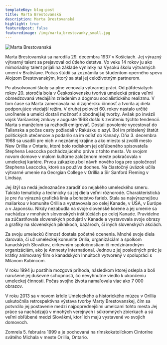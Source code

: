 ```yaml
---
templateKey: blog-post
title: Marta Brestovanská
description: Marta Brestovanská
highlight: true
featuredpost: false
featuredimage: /img/marta_brestovanky_small.jpg
---
```

![Marta Brestovanská](/img/marta_brestovanky_big.jpg "Marta Brestovanská")

Marta Brestovanská sa narodila 29. decembra 1937 v Košiciach. Jej výrazný výtvarný talent sa prejavoval od útleho detstva. Vo veku 14 rokov ju ako mimoriadny talent prijali na základe výnimky na Vysokú školu výtvarných umení v Bratislave. Počas štúdií sa zoznámila so študentom operného spevu Alojzom Brestovanským, ktorý sa stal jej celoživotným partnerom.

Po absolvovaní školy sa plne venovala výtvarnej práci. Od päťdesiatych rokov 20. storočia bola v Československu tvorivá umelecká práca veľmi obmedzovaná vtedajším zriadením a dogmou socialistického realizmu. V tom čase sa Marta zameriavala na dizajnérsku činnosť a tvorila aj diela podporujúce vtedajší režim. V druhej polovici 60. rokov nastalo určité uvoľnenie a umelci dostali možnosť slobodnejšej tvorby. Avšak po invázii vojsk Varšavskej zmluvy v auguste 1968 došlo k zvráteniu týchto tendencií. Marta s manželom sa rozhodli emigrovať. Dostali povolenie vycestovať do Talianska a počas cesty požiadali v Rakúsku o azyl. Bol im pridelený štatút politických utečencov a podarilo sa im odísť do Kanady. Dňa 3. decembra 1968 sa usadili pre nich v neznámej krajine a ako miesto si zvolili mesto New Orillia v Ontariu, ktoré bolo rodiskom jej obľúbeného spisovateľa Stephena Leacocka pochádzajúceho práve z tohto mesta. Vo svojom novom domove v malom kultúrne založenom meste pokračovala v umeleckej kariére. Prvou zákazkou bol návrh nového loga pre spoločnosť Stephena Leacocka, ktoré sa používa dodnes. Na čiastočný úväzok učila výtvarné umenie na Georgian College v Orillia a Sir Sanford Fleming v Lindsay.

Jej štýl sa nedá jednoznačne zaradiť do nejakého umeleckého smeru. Takisto tematicky a technicky sú jej diela veľmi rôznorodé. Charakteristická je pre ňu výrazná grafická línia a bohatstvo farieb. Stala sa najvýraznejšou maliarkou v komunite Orillia a vystavovala po celej Kanade, v USA, v Európe a v Japonsku. Nikdy nezabudla na svoje slovenské korene a jej umenie sa nachádza v mnohých slovenských inštitúciách po celej Kanade. Pravidelne sa zúčastňovala slovenských podujatí v Kanade a vystavovala svoje obrazy a grafiky na slovenských piknikoch, bazároch, či iných slovenských akciách.

Za svoju umeleckú činnosť dostala početné ocenenia. Mnohé svoje diela darovala, či už umeleckej komunite Orilia, organizáciám a spolkom kanadských Slovákov, cirkevným spoločnostiam či medzinárodným organizáciám, ako je Amnesty International. Jednou z jej posledných prác je krátky animovaný film o kanadských Innuitoch vytvorený v spolupráci s Milanom Kubincom.

V roku 1994 ju postihla mozgová príhoda, následkom ktorej oslepla a boli narušené jej duševné schopnosti, čo nevyhnutne viedlo k ukončeniu umeleckej činnosti. Počas svojho života namaľovala viac ako 7 000 obrazov.

V roku 2013 sa v novom krídle Umeleckého a historického múzeu v Orillia uskutočnila retrospektívna výstava tvorby Marty Brestovanskej, čím sa potvrdilo jej postavenie medzi najpoprednejšími umelcami tohto mesta Jej práce sa nachádzajú v mnohých verejných i súkromných zbierkach a sú veľmi obľúbené medzi Slovákmi, ktorí ich majú vystavené vo svojich domovoch.

Zomrela 5. februára 1999 a je pochovaná na rímskokatolíckom Cintoríne svätého Michala v meste Orillia, Ontario.